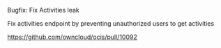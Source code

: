 Bugfix: Fix Activities leak

Fix activities endpoint by preventing unauthorized users to get activities

https://github.com/owncloud/ocis/pull/10092
